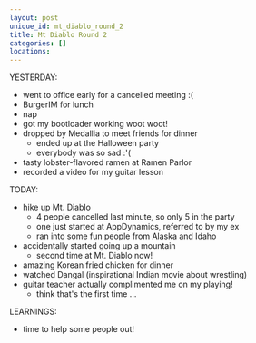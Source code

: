 ```yaml
---
layout: post
unique_id: mt_diablo_round_2
title: Mt Diablo Round 2
categories: []
locations: 
---
```


YESTERDAY:
* went to office early for a cancelled meeting :(
* BurgerIM for lunch
* nap
* got my bootloader working woot woot!
* dropped by Medallia to meet friends for dinner
  * ended up at the Halloween party
  * everybody was so sad :'(
* tasty lobster-flavored ramen at Ramen Parlor
* recorded a video for my guitar lesson

TODAY:
* hike up Mt. Diablo
  * 4 people cancelled last minute, so only 5 in the party
  * one just started at AppDynamics, referred to by my ex
  * ran into some fun people from Alaska and Idaho
* accidentally started going up a mountain
  * second time at Mt. Diablo now!
* amazing Korean fried chicken for dinner
* watched Dangal (inspirational Indian movie about wrestling)
* guitar teacher actually complimented me on my playing!
  * think that's the first time ...

LEARNINGS:
* time to help some people out!
